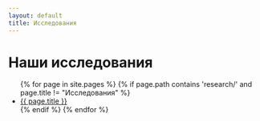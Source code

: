 ```yaml
---
layout: default
title: Исследования
---
```


# Наши исследования

<ul>
  {% for page in site.pages %}
    {% if page.path contains 'research/' and page.title != "Исследования" %}
      <li><a href="{{ page.url | relative_url }}">{{ page.title }}</a></li>
    {% endif %}
  {% endfor %}
</ul>
